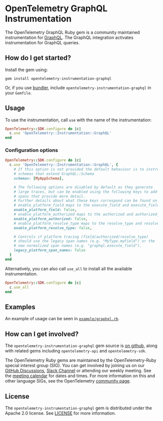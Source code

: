 # OpenTelemetry GraphQL Instrumentation

The OpenTelemetry GraphQL Ruby gem is a community maintained instrumentation for [GraphQL][graphql-home]. The GraphQL integration activates instrumentation for GraphQL queries.

## How do I get started?

Install the gem using:

```console
gem install opentelemetry-instrumentation-graphql
```

Or, if you use [bundler][bundler-home], include `opentelemetry-instrumentation-graphql` in your `Gemfile`.

## Usage

To use the instrumentation, call `use` with the name of the instrumentation:

```ruby
OpenTelemetry::SDK.configure do |c|
  c.use 'OpenTelemetry::Instrumentation::GraphQL'
end
```

### Configuration options

```ruby
OpenTelemetry::SDK.configure do |c|
  c.use 'OpenTelemetry::Instrumentation::GraphQL', {
    # If this option is not provided the default behaviour is to instrument all
    # schemas that extend GraphQL::Schema
    schemas: [MyAppSchema],

    # The following options are disabled by default as they generate
    # large traces, but can be enabled using the following keys to add
    # spans that provide more detail.
    # Further details about what these keys correspond can be found on the [platform_tracing.rb class](https://github.com/rmosolgo/graphql-ruby/blob/1.10.x/lib/graphql/tracing/platform_tracing.rb#L28-L73).
    # enable_platform_field maps to the execute_field and execute_field_lazy keys
    enable_platform_field: false,
    # enable_platform_authorized maps to the authorized and authorized_lazy keys
    enable_platform_authorized: false,
    # enable_platform_resolve_type maps to the resolve_type and resolve_type_lazy keys
    enable_platform_resolve_type: false,

    # Controls if platform tracing (field/authorized/resolve_type)
    # should use the legacy span names (e.g. "MyType.myField") or the
    # new normalized span names (e.g. "graphql.execute_field").
    legacy_platform_span_names: false
  }
end
```

Alternatively, you can also call `use_all` to install all the available instrumentation.

```ruby
OpenTelemetry::SDK.configure do |c|
  c.use_all
end
```

## Examples

An example of usage can be seen in [`example/graphql.rb`](https://github.com/open-telemetry/opentelemetry-ruby-contrib/blob/main/instrumentation/graphql/example/graphql.rb).

## How can I get involved?

The `opentelemetry-instrumentation-graphql` gem source is [on github][repo-github], along with related gems including `opentelemetry-api` and `opentelemetry-sdk`.

The OpenTelemetry Ruby gems are maintained by the OpenTelemetry-Ruby special interest group (SIG). You can get involved by joining us on our [GitHub Discussions][discussions-url], [Slack Channel][slack-channel] or attending our weekly meeting. See the [meeting calendar][community-meetings] for dates and times. For more information on this and other language SIGs, see the OpenTelemetry [community page][ruby-sig].

## License

The `opentelemetry-instrumentation-graphql` gem is distributed under the Apache 2.0 license. See [LICENSE][license-github] for more information.

[graphql-home]: https://github.com/rmosolgo/graphql-ruby
[bundler-home]: https://bundler.io
[repo-github]: https://github.com/open-telemetry/opentelemetry-ruby
[license-github]: https://github.com/open-telemetry/opentelemetry-ruby-contrib/blob/main/LICENSE
[ruby-sig]: https://github.com/open-telemetry/community#ruby-sig
[community-meetings]: https://github.com/open-telemetry/community#community-meetings
[slack-channel]: https://cloud-native.slack.com/archives/C01NWKKMKMY
[discussions-url]: https://github.com/open-telemetry/opentelemetry-ruby/discussions
